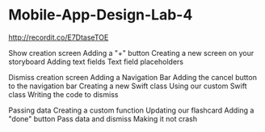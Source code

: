 # Mobile-App-Design-Lab-4


http://recordit.co/E7DtaseTOE


Show creation screen
 Adding a "+" button 
 Creating a new screen on your storyboard 
 Adding text fields 
 Text field placeholders
 
Dismiss creation screen
 Adding a Navigation Bar
 Adding the cancel button to the navigation bar
 Creating a new Swift class
 Using our custom Swift class
 Writing the code to dismiss 

Passing data
 Creating a custom function
 Updating our flashcard
 Adding a "done" button
 Pass data and dismiss
 Making it not crash
